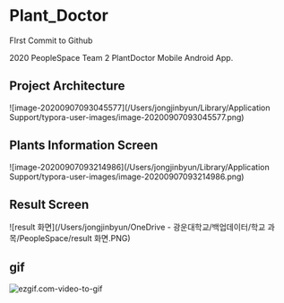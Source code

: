 # Plant_Doctor
FIrst Commit to Github

2020 PeopleSpace Team 2 PlantDoctor Mobile Android App.

## Project Architecture

![image-20200907093045577](/Users/jongjinbyun/Library/Application Support/typora-user-images/image-20200907093045577.png)



## Plants Information Screen

![image-20200907093214986](/Users/jongjinbyun/Library/Application Support/typora-user-images/image-20200907093214986.png)

## Result Screen

![result 화면](/Users/jongjinbyun/OneDrive - 광운대학교/백업데이터/학교 과목/PeopleSpace/result 화면.PNG)

## gif



![ezgif.com-video-to-gif](/Users/jongjinbyun/Downloads/ezgif.com-video-to-gif.gif)


